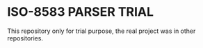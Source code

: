 # ISO-8583 PARSER TRIAL

This repository only for trial purpose, the real project was in other repositories.
